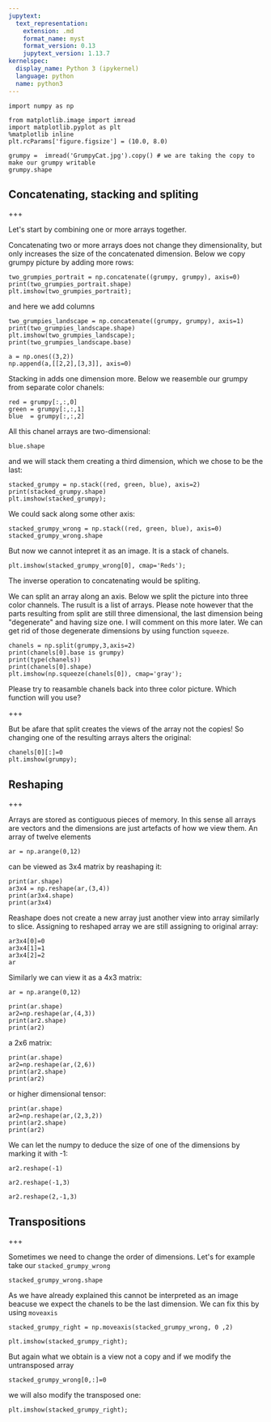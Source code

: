```yaml
---
jupytext:
  text_representation:
    extension: .md
    format_name: myst
    format_version: 0.13
    jupytext_version: 1.13.7
kernelspec:
  display_name: Python 3 (ipykernel)
  language: python
  name: python3
---
```


```{code-cell} ipython3
import numpy as np
```

```{code-cell} ipython3
from matplotlib.image import imread
import matplotlib.pyplot as plt
%matplotlib inline
plt.rcParams['figure.figsize'] = (10.0, 8.0)
```

```{code-cell} ipython3
grumpy =  imread('GrumpyCat.jpg').copy() # we are taking the copy to make our grumpy writable
grumpy.shape
```

## Concatenating, stacking and spliting

+++

Let's start by combining one or more arrays together. 

Concatenating two or more arrays does not change they dimensionality, but only increases the size of the concatenated dimension.
Below we copy grumpy picture by adding more rows:

```{code-cell} ipython3
two_grumpies_portrait = np.concatenate((grumpy, grumpy), axis=0)
print(two_grumpies_portrait.shape)
plt.imshow(two_grumpies_portrait);
```

and here we add columns

```{code-cell} ipython3
two_grumpies_landscape = np.concatenate((grumpy, grumpy), axis=1)
print(two_grumpies_landscape.shape)
plt.imshow(two_grumpies_landscape);
print(two_grumpies_landscape.base)
```

```{code-cell} ipython3
a = np.ones((3,2))
np.append(a,[[2,2],[3,3]], axis=0)
```

Stacking in adds one dimension more. Below we reasemble our grumpy from separate color chanels:

```{code-cell} ipython3
red = grumpy[:,:,0]
green = grumpy[:,:,1]
blue  = grumpy[:,:,2]
```

All this chanel arrays are two-dimensional:

```{code-cell} ipython3
blue.shape
```

and we will stack them creating a third dimension, which we chose to be the last:

```{code-cell} ipython3
stacked_grumpy = np.stack((red, green, blue), axis=2)
print(stacked_grumpy.shape)
plt.imshow(stacked_grumpy);
```

We could sack along some other axis:

```{code-cell} ipython3
stacked_grumpy_wrong = np.stack((red, green, blue), axis=0)
stacked_grumpy_wrong.shape
```

But now we cannot intepret it as an image. It is a stack of chanels.

```{code-cell} ipython3
plt.imshow(stacked_grumpy_wrong[0], cmap='Reds');
```

The inverse operation to concatenating would be spliting. 

We can split an array along an axis. Below we split the picture into three color channels.  The rusult is a list of arrays. Please note however that the parts resulting from split are still three dimensional, the last dimension being "degenerate" and having size one. I will comment on this more later. We can get rid of those degenerate dimensions by using function `squeeze`.

```{code-cell} ipython3
chanels = np.split(grumpy,3,axis=2)
print(chanels[0].base is grumpy)
print(type(chanels))
print(chanels[0].shape)
plt.imshow(np.squeeze(chanels[0]), cmap='gray');
```

Please try to reasamble chanels back into three color picture. Which function will you use?

+++

But be afare that split creates the views of the array not the copies! So changing one of the resulting arrays alters the original:

```{code-cell} ipython3
chanels[0][:]=0
plt.imshow(grumpy);
```

## Reshaping

+++

Arrays are stored as contiguous pieces of memory. In this sense all arrays are vectors and the dimensions are just artefacts of how we view them. An array of twelve elements

```{code-cell} ipython3
ar = np.arange(0,12)
```

can be viewed as 3x4 matrix by reashaping it:

```{code-cell} ipython3
print(ar.shape)
ar3x4 = np.reshape(ar,(3,4))
print(ar3x4.shape)
print(ar3x4)
```

Reashape does not create a new array just another view into array similarly to slice. Assigning to reshaped array we are still assigning to original array:

```{code-cell} ipython3
ar3x4[0]=0
ar3x4[1]=1
ar3x4[2]=2
ar
```

Similarly we can view it as a 4x3 matrix:

```{code-cell} ipython3
ar = np.arange(0,12)
```

```{code-cell} ipython3
print(ar.shape)
ar2=np.reshape(ar,(4,3))
print(ar2.shape)
print(ar2)
```

a 2x6 matrix:

```{code-cell} ipython3
print(ar.shape)
ar2=np.reshape(ar,(2,6))
print(ar2.shape)
print(ar2)
```

or higher dimensional tensor:

```{code-cell} ipython3
print(ar.shape)
ar2=np.reshape(ar,(2,3,2))
print(ar2.shape)
print(ar2)
```

We can let the numpy to deduce the size of one of the dimensions by marking it with -1:

```{code-cell} ipython3
ar2.reshape(-1)
```

```{code-cell} ipython3
ar2.reshape(-1,3)
```

```{code-cell} ipython3
ar2.reshape(2,-1,3)
```

## Transpositions

+++

Sometimes we need to change the order of dimensions. Let's for example take our `stacked_grumpy_wrong`

```{code-cell} ipython3
stacked_grumpy_wrong.shape
```

As we have already explained this cannot be interpreted as an image beacuse we expect the chanels to be the last dimension. We can fix this by using `moveaxis`

```{code-cell} ipython3
stacked_grumpy_right = np.moveaxis(stacked_grumpy_wrong, 0 ,2)
```

```{code-cell} ipython3
plt.imshow(stacked_grumpy_right);
```

But again what we obtain is a view not a copy and if we modify the untransposed array

```{code-cell} ipython3
stacked_grumpy_wrong[0,:]=0
```

we will also modify the transposed one:

```{code-cell} ipython3
plt.imshow(stacked_grumpy_right);
```

```{code-cell} ipython3

```
